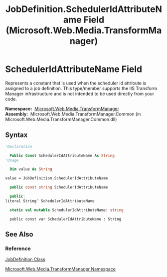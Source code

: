 ﻿---
title: JobDefinition.SchedulerIdAttributeName Field (Microsoft.Web.Media.TransformManager)
TOCTitle: SchedulerIdAttributeName Field
ms:assetid: F:Microsoft.Web.Media.TransformManager.JobDefinition.SchedulerIdAttributeName
ms:mtpsurl: https://msdn.microsoft.com/en-us/library/microsoft.web.media.transformmanager.jobdefinition.scheduleridattributename(v=VS.90)
ms:contentKeyID: 35520646
ms.date: 06/14/2012
mtps_version: v=VS.90
f1_keywords:
- Microsoft.Web.Media.TransformManager.JobDefinition.SchedulerIdAttributeName
dev_langs:
- csharp
- jscript
- vb
- FSharp
- cpp
api_location:
- Microsoft.Web.Media.TransformManager.Common.dll
api_name:
- Microsoft.Web.Media.TransformManager.JobDefinition.SchedulerIdAttributeName
api_type:
- Managed
topic_type:
- apiref
- kbSyntax
product_family_name: VS
ROBOTS: INDEX,FOLLOW
---

# SchedulerIdAttributeName Field

Represents a constant that is used when the scheduler id attribute is assigned to a job definition. This type/member supports the IIS Transform Manager infrastructure and is not intended to be used directly from your code.

**Namespace:**  [Microsoft.Web.Media.TransformManager](microsoft-web-media-transformmanager-namespace.md)  
**Assembly:**  Microsoft.Web.Media.TransformManager.Common (in Microsoft.Web.Media.TransformManager.Common.dll)

## Syntax

```vb
'Declaration

  Public Const SchedulerIdAttributeName As String
'Usage

  Dim value As String

value = JobDefinition.SchedulerIdAttributeName
```

```csharp
  public const string SchedulerIdAttributeName
```

```cpp
  public:
literal String^ SchedulerIdAttributeName
```

``` fsharp
  static val mutable SchedulerIdAttributeName: string
```

```jscript
  public const var SchedulerIdAttributeName : String
```

## See Also

### Reference

[JobDefinition Class](jobdefinition-class-microsoft-web-media-transformmanager.md)

[Microsoft.Web.Media.TransformManager Namespace](microsoft-web-media-transformmanager-namespace.md)

